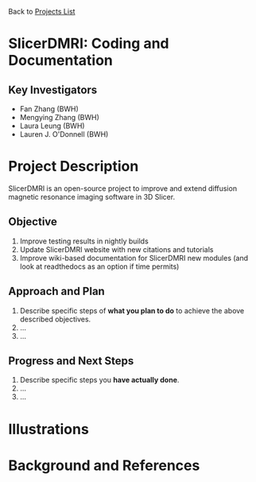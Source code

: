 Back to [Projects List](../../README.md#ProjectsList)

# SlicerDMRI: Coding and Documentation

## Key Investigators

- Fan Zhang (BWH)
- Mengying Zhang (BWH)
- Laura Leung (BWH)
- Lauren J. O'Donnell (BWH)

# Project Description

<!-- Add a short paragraph describing the project. -->
SlicerDMRI is an open-source project to improve and extend diffusion magnetic resonance imaging software in 3D Slicer.

## Objective

<!-- Describe here WHAT you would like to achieve (what you will have as end result). -->

1. Improve testing results in nightly builds
1. Update SlicerDMRI website with new citations and tutorials
1. Improve wiki-based documentation for SlicerDMRI new modules (and look at readthedocs as an option if time permits)

## Approach and Plan

<!-- Describe here HOW you would like to achieve the objectives stated above. -->

1. Describe specific steps of **what you plan to do** to achieve the above described objectives.
1. ...
1. ...

## Progress and Next Steps

<!-- Update this section as you make progress, describing of what you have ACTUALLY DONE. If there are specific steps that you could not complete then you can describe them here, too. -->

1. Describe specific steps you **have actually done**.
1. ...
1. ...

# Illustrations

<!-- Add pictures and links to videos that demonstrate what has been accomplished.
![Description of picture](Example2.jpg)
![Some more images](Example2.jpg)
-->

# Background and References

<!-- If you developed any software, include link to the source code repository. If possible, also add links to sample data, and to any relevant publications. -->
